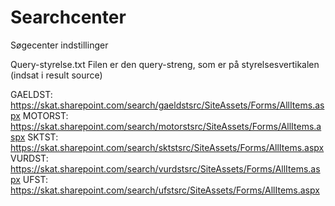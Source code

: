# Searchcenter
Søgecenter indstillinger

Query-styrelse.txt
Filen er den query-streng, som er på styrelsesvertikalen (indsat i result source)

GAELDST: https://skat.sharepoint.com/search/gaeldstsrc/SiteAssets/Forms/AllItems.aspx
MOTORST: https://skat.sharepoint.com/search/motorstsrc/SiteAssets/Forms/AllItems.aspx
SKTST: https://skat.sharepoint.com/search/sktstsrc/SiteAssets/Forms/AllItems.aspx 
VURDST: https://skat.sharepoint.com/search/vurdstsrc/SiteAssets/Forms/AllItems.aspx 
UFST: https://skat.sharepoint.com/search/ufstsrc/SiteAssets/Forms/AllItems.aspx 